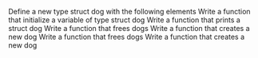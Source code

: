Define a new type struct dog with the following elements
Write a function that initialize a variable of type struct dog
Write a function that prints a struct dog
Write a function that frees dogs
Write a function that creates a new dog
Write a function that frees dogs
Write a function that creates a new dog
